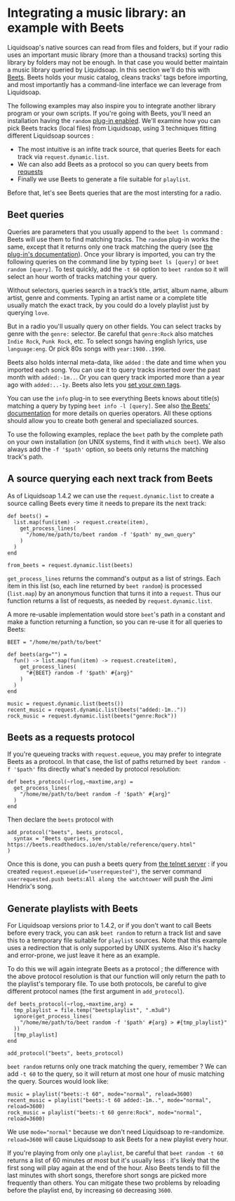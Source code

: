 Integrating a music library: an example with Beets
==================================================

Liquidsoap's native sources can read from files and folders,
but if your radio uses an important music library
(more than a thousand tracks)
sorting this library by folders may not be enough.
In that case you would better maintain a music library
queried by Liquidsoap.
In this section we'll do this with [Beets](http://beets.io/).
Beets holds your music catalog,
cleans tracks' tags before importing,
and most importantly has a command-line interface we can leverage from Liquidsoap.

The following examples may also inspire you to integrate another library program or your own scripts.
If you're going with Beets,
you'll need an installation having the `random`
[plug-in enabled](https://beets.readthedocs.io/en/stable/plugins/index.html#using-plugins).
We'll examine how you can pick Beets tracks (local files) from Liquidsoap,
using 3 techniques fitting different Liquidsoap sources :

 * The most intuitive is an infite track source,
   that queries Beets for each track via `request.dynamic.list`.
 * We can also add Beets as a protocol so you can query beets from [requests](requests.html)
 * Finally we use Beets to generate a file suitable for `playlist`.

Before that, let's see Beets queries that are the most intersting for a radio.

Beet queries
------------

Queries are parameters that you usually append to the `beet ls` command :
Beets will use them to find matching tracks.
The `random` plug-in works the same, except that it returns only one track matching the query
(see [the plug-in's documentation](https://beets.readthedocs.io/en/stable/plugins/random.html)).
Once your library is imported,
you can try the following queries on the command line
by typing `beet ls [query]` or `beet random [query]`.
To test quickly, add the `-t 60` option to `beet random`
so it will select an hour worth of tracks matching your query.

Without selectors, queries search in a track’s title, artist, album name,
album artist, genre and comments. Typing an artist name or a complete title
usually match the exact track, by you could do a lovely playlist just by querying `love`.

But in a radio you'll usually query on other fields.
You can select tracks by genre with the `genre:` selector.
Be careful that `genre:Rock` also matches `Indie Rock`, `Punk Rock`, etc.
To select songs having english lyrics, use `language:eng`.
Or pick 80s songs with `year:1980..1990`.

Beets also holds internal meta-data, like `added` :
the date and time when you imported each song.
You can use it to query tracks inserted over the past month with `added:-1m..`.
Or you can query track imported more than a year ago with `added:..-1y`.
Beets also lets you 
[set your own tags](https://beets.readthedocs.io/en/stable/guides/advanced.html#store-any-data-you-like).

You can use the `info` plug-in to see everything Beets knows about title(s) matching a query
by typing `beet info -l [query]`.
See also [the Beets' documentation](https://beets.readthedocs.io/en/stable/reference/query.html)
for more details on queries operators.
All these options should allow you to create both general and specialiazed sources.

To use the following examples,
replace the `beet` path by the complete path on your own installation (on UNIX systems, find it with `which beet`).
We also always add the `-f '$path'` option,
so beets only returns the matching track's path.


A source querying each next track from Beets
--------------------------------------------

As of Liquidsoap 1.4.2 we can use the `request.dynamic.list`
to create a source calling Beets every time it needs to prepare its the next track:

```liquidsoap
def beets() =
  list.map(fun(item) -> request.create(item),
    get_process_lines(
      "/home/me/path/to/beet random -f '$path' my_own_query"
    )
  )
end

from_beets = request.dynamic.list(beets)
```

`get_process_lines` returns the command's output as a list of strings.
Each item in this list (so, each line returned by `beet random`)
is processed (`list.map`) by an anonymous function that turns it into a `request`.
Thus our function returns a list of requests,
as needed by `request.dynamic.list`. 

A more re-usable implementation
would store `beet`'s path in a constant and make a function returning a function,
so you can re-use it for all queries to Beets:

```liquidsoap
BEET = "/home/me/path/to/beet"

def beets(arg="") =
  fun() -> list.map(fun(item) -> request.create(item),
    get_process_lines(
      "#{BEET} random -f '$path' #{arg}"
    )
  )
end

music = request.dynamic.list(beets())
recent_music = request.dynamic.list(beets("added:-1m.."))
rock_music = request.dynamic.list(beets("genre:Rock"))
```


Beets as a requests protocol
----------------------------

If you're queueing tracks with `request.equeue`,
you may prefer to integrate Beets as a protocol.
In that case,
the list of paths returned by `beet random -f '$path'` fits directly
what's needed by protocol resolution:

```liquidsoap
def beets_protocol(~rlog,~maxtime,arg) =
  get_process_lines(
    "/home/me/path/to/beet random -f '$path' #{arg}"
  )
end
```

Then declare the `beets` protocol with

```liquidsoap
add_protocol("beets", beets_protocol,
  syntax = "Beets queries, see https://beets.readthedocs.io/en/stable/reference/query.html"
)
```

Once this is done,
you can push a beets query from [the telnet server](server.html) :
if you created `request.equeue(id="userrequested")`,
the server command 
`userrequested.push beets:All along the watchtower`
will push the Jimi Hendrix's song.


Generate playlists with Beets
-----------------------------

For Liquidsoap versions prior to 1.4.2,
or if you don't want to call Beets before every track,
you can ask `beet random` to return a track list and save this to a temporary file
suitable for `playlist` sources.
Note that this example uses a redirection that is only supported by UNIX systems.
Also it's hacky and error-prone, we just leave it here as an example.

To do this we will again integrate Beets as a protocol ;
the difference with the above protocol resolution is that our function will
only return the path to the playlist's temporary file.
To use both protocols,
be careful to give different protocol names (the first argument in `add_protocol`).

```liquidsoap
def beets_protocol(~rlog,~maxtime,arg) =
  tmp_playlist = file.temp("beetsplaylist", ".m3u8")
  ignore(get_process_lines(
    "/home/me/path/to/beet random -f '$path' #{arg} > #{tmp_playlist}"
  ))
  [tmp_playlist]
end

add_protocol("beets", beets_protocol)
```

`beet random` returns only one track matching the query, remember ?
We can add `-t 60` to the query,
so it will return at most one hour of music matching the query.
Sources would look like:

```liquidsoap
music = playlist("beets:-t 60", mode="normal", reload=3600)
recent_music = playlist("beets:-t 60 added:-1m..", mode="normal", reload=3600)
rock_music = playlist("beets:-t 60 genre:Rock", mode="normal", reload=3600)
```

We use `mode="normal"` because we don't need Liquidsoap to re-randomize.
`reload=3600` will cause Liquidsoap to ask Beets for a new playlist every hour.

If you're playing from only one `playlist`,
be careful that `beet random -t 60` returns a list of 60 minutes _at most_
but it's usually less : it's likely that the first song will play again at the end of the hour.
Also Beets tends to fill the last minutes with short songs,
therefore short songs are picked more frequently than others.
You can mitigate these two problems by reloading before the playlist end,
by increasing `60` decreasing `3600`.
